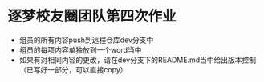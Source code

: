 # 逐梦校友圈团队第四次作业

* 组员的所有内容push到远程仓库dev分支中
* 组员的每项内容单独放到一个word当中
* 如果有对相同内容的更改，请在dev分支下的README.md当中给出版本控制（已写好一部分，可以直接copy）